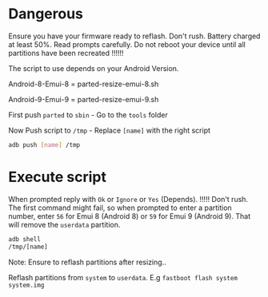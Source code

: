 # Dangerous

Ensure you have your firmware ready to reflash. Don't rush. Battery charged at least 50%. Read prompts carefully. 
Do not reboot your device until all partitions have been recreated !!!!!!


The script to use depends on your Android Version.

Android-8-Emui-8 = parted-resize-emui-8.sh

Android-9-Emui-9 = parted-resize-emui-9.sh


First push `parted` to `sbin` - Go to the `tools` folder




Now Push script to `/tmp` - Replace `[name]` with the right script 

```bash
adb push [name] /tmp
```





# Execute script
When prompted reply with `Ok` or `Ignore` or `Yes` (Depends). !!!!! Don't rush. 
The first command might fail, so when prompted to enter a partition number, enter `56` for Emui 8 (Android 8) or `59` for Emui 9 (Android 9). That will remove the `userdata` partition.

```bash
adb shell
/tmp/[name]
```




Note: Ensure to reflash partitions after resizing.. 

Reflash partitions from `system` to `userdata`. E.g `fastboot flash system system.img`
